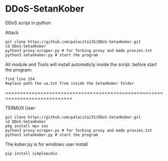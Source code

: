 # DDoS-SetanKober
DDoS script in python

Attack

    git clone https://github.com/palacita135/DDoS-SetanKober.git
    cd DDoS-SetanKober
    python3 proxy-scraper.py # for forking proxy and made proxies.txt
    python3 setankober.py # start the program

All module and Tools will install automaticly inside the script. before start the program:

    find line 154
    Replace path the ua.txt from inside the SetanKober folder

=============================================================================

TERMUX User

    git clone https://github.com/palacita135/DDoS-SetanKober.git
    cd DDoS-SetanKober
    pkg install mpv sox
    python3 proxy-scraper.py # for forking proxy and made proxies.txt
    python3 setankober.py # start the program

The kober.py is for windows user
install

    pip install simpleaudio

